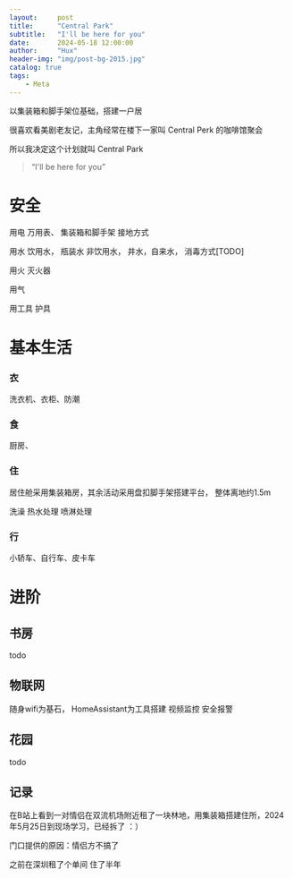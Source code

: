 ```yaml
---
layout:     post
title:      "Central Park"
subtitle:   "I'll be here for you"
date:       2024-05-18 12:00:00
author:     "Hux"
header-img: "img/post-bg-2015.jpg"
catalog: true
tags:
    - Meta
---
```



以集装箱和脚手架位基础，搭建一户居

很喜欢看美剧老友记，主角经常在楼下一家叫 Central Perk 的咖啡馆聚会

所以我决定这个计划就叫  Central Park

> “I'll be here for you”

# 安全

用电
万用表、
集装箱和脚手架 接地方式

用水
饮用水， 瓶装水
非饮用水， 井水，自来水， 消毒方式[TODO]


用火
灭火器

用气

用工具
护具

# 基本生活

### 衣

洗衣机、衣柜、防潮

### 食

厨房、


### 住

居住舱采用集装箱房，其余活动采用盘扣脚手架搭建平台， 整体离地约1.5m

洗澡
热水处理
喷淋处理



### 行

小轿车、自行车、皮卡车


# 进阶

## 书房

todo

## 物联网

随身wifi为基石， HomeAssistant为工具搭建
视频监控
安全报警

## 花园

todo


## 记录

在B站上看到一对情侣在双流机场附近租了一块林地，用集装箱搭建住所，2024年5月25日到现场学习，已经拆了 ：）

门口提供的原因：情侣方不搞了


之前在深圳租了个单间 住了半年

